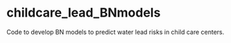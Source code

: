 # childcare_lead_BNmodels
Code to develop BN models to predict water lead risks in child care centers.
